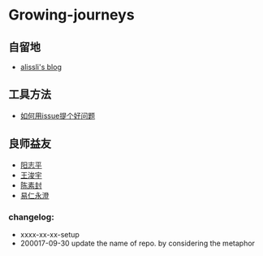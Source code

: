 # Growing-journeys

## 自留地
- [alissli's blog](alissli.github.io)

## 工具方法
- [如何用issue提个好问题](https://github.com/OpenMindClub/OpenMindWorld/issues/1)

## 良师益友
- [阳志平](http://www.yangzhiping.com/)
- [王浚宇](http://blog.junyu.io/)
- [陈素封](http://www.cnfeat.com/)
- [易仁永澄]()

### changelog:
- xxxx-xx-xx-setup
- 200017-09-30 update the name of repo. by considering the metaphor 

